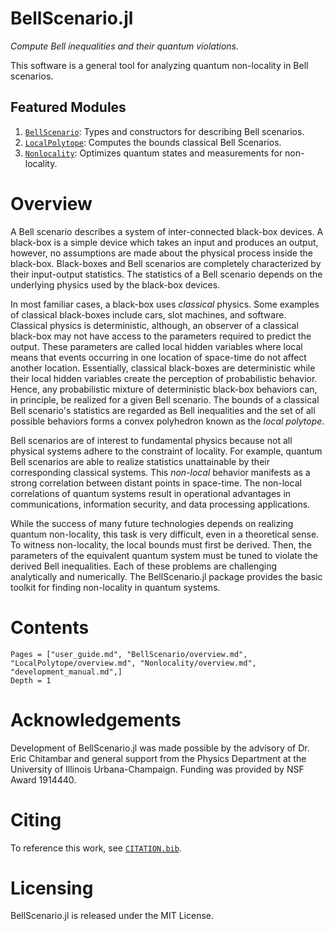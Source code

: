 # BellScenario.jl

*Compute Bell inequalities and their quantum violations.*

This software is a general tool for analyzing quantum non-locality in Bell scenarios.

## Featured Modules
  1. [`BellScenario`](@ref): Types and constructors for describing Bell scenarios.
  2. [`LocalPolytope`](@ref): Computes the bounds classical Bell Scenarios.
  3. [`Nonlocality`](@ref): Optimizes quantum states and measurements for non-locality.

# Overview

A Bell scenario describes a system of inter-connected black-box devices.
A black-box is a simple device which takes an input and produces an output, however,
no assumptions are made about the physical process inside the black-box.
Black-boxes and Bell scenarios are completely characterized by their input-output statistics.
The statistics of a Bell scenario depends on the underlying physics used by the black-box devices.

In most familiar cases, a black-box uses *classical* physics.
Some examples of classical black-boxes include cars, slot machines, and software.
Classical physics is deterministic, although, an observer of a classical black-box
may not have access to the parameters required to predict the output.
These parameters are called local hidden variables where local means that events
occurring in one location of space-time do not affect another location.
Essentially, classical black-boxes are deterministic while their local hidden
variables create the perception of probabilistic behavior.
Hence, any probabilistic mixture of deterministic black-box behaviors can, in principle,
be realized for a given Bell scenario.
The bounds of a classical Bell scenario's statistics are regarded as Bell inequalities
and the set of all possible behaviors forms a convex polyhedron known as the *local polytope*.

Bell scenarios are of interest to fundamental physics because not all physical
systems adhere to the constraint of locality.
For example, quantum Bell scenarios are able to realize statistics unattainable
by their corresponding classical systems.
This *non-local* behavior manifests as a strong correlation between distant points
in space-time.
The non-local correlations of quantum systems result in operational advantages in
communications, information security, and data processing applications.

While the success of many future technologies depends on realizing quantum non-locality,
this task is very difficult, even in a theoretical sense.
To witness non-locality, the local bounds must first be derived.
Then, the parameters of the equivalent quantum system must be tuned to violate
the derived Bell inequalities.
Each of these problems are challenging analytically and numerically.
The BellScenario.jl package provides the basic toolkit for finding non-locality
in quantum systems.

# Contents

```@contents
Pages = ["user_guide.md", "BellScenario/overview.md", "LocalPolytope/overview.md", "Nonlocality/overview.md", "development_manual.md",]
Depth = 1
```

# Acknowledgements

Development of BellScenario.jl was made possible by the advisory of Dr. Eric
Chitambar and general support from the Physics Department at the University of
Illinois Urbana-Champaign.
Funding was provided by NSF Award 1914440.

# Citing

To reference this work, see [`CITATION.bib`](https://github.com/ChitambarLab/BellScenario.jl/blob/master/CITATION.bib).

# Licensing

BellScenario.jl is released under the MIT License.
